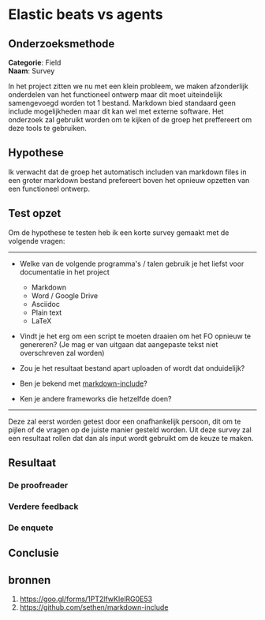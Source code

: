 # Elastic beats vs agents

## Onderzoeksmethode

**Categorie**: Field <br />
**Naam**: Survey

In het project zitten we nu met een klein probleem, we maken afzonderlijk onderdelen van het functioneel ontwerp maar dit moet uiteindelijk samengevoegd worden tot 1 bestand. Markdown bied standaard geen include mogelijkheden maar dit kan wel met externe software. Het onderzoek zal gebruikt worden om te kijken of de groep het preffereert om deze tools te gebruiken.

## Hypothese

Ik verwacht dat de groep het automatisch includen van markdown files in een groter markdown bestand prefereert boven het opnieuw opzetten van een functioneel ontwerp.

## Test opzet

Om de hypothese te testen heb ik een korte survey gemaakt met de volgende vragen:

---

- Welke van de volgende programma's / talen gebruik je het liefst voor documentatie in het project

  - Markdown
  - Word / Google Drive
  - Asciidoc
  - Plain text
  - LaTeX

- Vindt je het erg om een script te moeten draaien om het FO opnieuw te genereren? (Je mag er van uitgaan dat aangepaste tekst niet overschreven zal worden)

- Zou je het resultaat bestand apart uploaden of wordt dat onduidelijk?

- Ben je bekend met [markdown-include](https://github.com/sethen/markdown-include)?

- Ken je andere frameworks die hetzelfde doen?

---

Deze zal eerst worden getest door een onafhankelijk persoon, dit om te pijlen of de vragen op de juiste manier gesteld worden.
Uit deze survey zal een resultaat rollen dat dan als input wordt gebruikt om de keuze te maken.

## Resultaat

### De proofreader

### Verdere feedback


### De enquete


## Conclusie


## bronnen
1. https://goo.gl/forms/1PT2lfwKIelRG0E53
2. https://github.com/sethen/markdown-include
